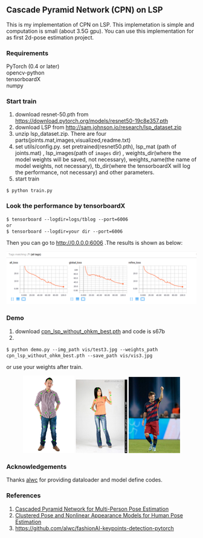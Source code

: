 ## Cascade Pyramid Network (CPN) on LSP
This is my implementation of CPN on LSP. This implemetation is simple and computation is small (about 3.5G gpu). You can use this implementation for as first 2d-pose estimation project.

### Requirements
PyTorch (0.4 or later)  
opencv-python  
tensorboardX  
numpy

### Start train
1. download resnet-50.pth from https://download.pytorch.org/models/resnet50-19c8e357.pth
2. download LSP from http://sam.johnson.io/research/lsp_dataset.zip
3. unzip lsp_dataset.zip. There are four parts(joints.mat,images,visualized,readme.txt)
4. set utils/config.py. set pretrained(resnet50.pth), lsp_mat (path of joints.mat) , lsp_images(path of `images` dir) , weights_dir(where the model weights will be saved, not necessary), weights_name(the name of model weights, not necessary), tb_dir(where the tensorboardX will log the performance, not necessary) and other parameters.
5. start train
```
$ python train.py
```
### Look the performance by tensorboardX
```
$ tensorboard --logdir=logs/tblog --port=6006
or
$ tensorboard --logdir=your dir --port=6006
```
Then you can go to http://0.0.0.0:6006 .The results is shown as below:
<div align="center">
  <img src="vis/logs.png" 
  alt="tb">
</div>

### Demo
1. download [cpn_lsp_without_ohkm_best.pth](https://pan.baidu.com/s/1sOY7OH03xdz_UHBstNYyWg) and code is s67b
2.
```
$ python demo.py --img_path vis/test3.jpg --weights_path cpn_lsp_without_ohkm_best.pth --save_path vis/vis3.jpg
```
or use your weights after train.
<div align="center">
    <img src="vis/vis1.jpg" alt="vis1" width=27%>
    <img src="vis/vis2.jpg" alt="vis2" width=27%>
    <img src="vis/vis3.jpg" alt="vis3" width=27%>
</div>

### Acknowledgements  
Thanks [alwc](https://github.com/alwc/fashionAI-keypoints-detection-pytorch) for providing dataloader and model define codes.

### References  
1. [Cascaded Pyramid Network for Multi-Person Pose Estimation](https://arxiv.org/abs/1711.07319)
2. [Clustered Pose and Nonlinear Appearance Models for Human Pose Estimation](http://sam.johnson.io/research/publications/johnson10bmvc.pdf)
3. https://github.com/alwc/fashionAI-keypoints-detection-pytorch
